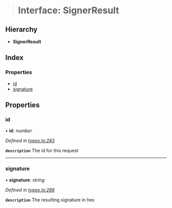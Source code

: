 > # Interface: SignerResult

## Hierarchy

* **SignerResult**

## Index

### Properties

* [id](_types_.signerresult.md#id)
* [signature](_types_.signerresult.md#signature)

## Properties

###  id

• **id**: *number*

*Defined in [types.ts:283](https://github.com/polkadot-js/api/blob/d34eb15/packages/api/src/types.ts#L283)*

**`description`** The id for this request

___

###  signature

• **signature**: *string*

*Defined in [types.ts:288](https://github.com/polkadot-js/api/blob/d34eb15/packages/api/src/types.ts#L288)*

**`description`** The resulting signature in hex